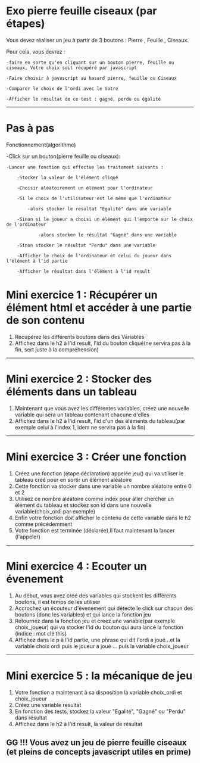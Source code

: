 # Exo pierre feuille ciseaux (par étapes)

Vous devez réaliser un jeu à partir de 3 boutons : Pierre , Feuille , Ciseaux.

Pour cela, vous devrez :

    -faire en sorte qu'en cliquant sur un bouton pierre, feuille ou ciseaux, Votre choix soit récupéré par javascript

    -Faire choisir à javascript au hasard pierre, feuille ou Ciseaux

    -Comparer le choix de l'ordi avec le Votre

    -Afficher le résultat de ce test : gagné, perdu ou égalité
    

****************************************************************
# Pas à pas

Fonctionnement(algorithme)


-Click sur un bouton(pierre feuille ou ciseaux):

    -Lancer une fonction qui effectue les traitement suivants :

        -Stocker la valeur de l'élément cliqué

        -Choisir aléatoirement un élément pour l'ordinateur

        -Si le choix de l'utilisateur est le même que l'ordinateur

            -alors stocker le résultat "Egalité" dans une variable

        -Sinon si le joueur a choisi un élément qui l'emporte sur le choix de l'ordinateur

                -alors stocker le résultat "Gagné" dans une variable

        -Sinon stocker le résultat "Perdu" dans une variable

        -Afficher le choix de l'ordinateur et celui du joueur dans l'élément à l'id partie

        -Afficher le résultat dans l'élément à l'id result


# Mini exercice 1 : Récupérer un élément html et accéder à une partie de son contenu

1. Récupérez les différents boutons dans des Variables
2. Affichez dans le h2 à l'id result, l'id du bouton cliqué(ne servira pas à la fin, sert juste à la compréhension)
--------------------------------
# Mini exercice 2 : Stocker des éléments dans un tableau

1. Maintenant que vous avez les différentes variables, créez une nouvelle variable qui sera un tableau contenant chacune d'elles
2. Affichez dans le h2 à l'id result, l'id d'un des éléments du tableau(par exemple celui à l'index 1, idem ne servira pas à la fin)
--------------------------------
# Mini exercice 3 : Créer une fonction

1. Créez une fonction (étape déclaration) appelée jeu() qui va utiliser le tableau créé pour en sortir un élément aléatoire
2. Cette fonction va stocker dans une variable un nombre aléatoire entre 0 et 2
3. Utilisez ce nombre aléatoire comme index pour aller chercher un élément du tableau et stockez son id dans une nouvelle variable(choix_ordi par exemple)
4. Enfin votre fonction doit afficher le contenu de cette variable dans le h2 comme précédemment
5. Votre fonction est terminée (déclarée).Il faut maintenant la lancer (l'appeler)
--------------------------------
# Mini exercice 4 : Ecouter un évenement

1. Au début, vous avez créé des variables qui stockent les différents boutons, il est temps de les utiliser
2. Accrochez un écouteur d'évenement qui détecte le click sur chacun des boutons (donc les variables) et qui lance la fonction jeu
3. Retournez dans la fonction jeu et creez une variable(par exemple choix_joueur) qui va stocker l'id du bouton qui aura lancé la fonction (indice : mot clé this)
4. Affichez dans le p à l'id partie, une phrase qui dit l'ordi a joué...et la variable choix ordi puis le joueur a joué ... puis la variable choix_joueur

--------------------------------
# Mini exercice 5 : la mécanique de jeu

1. Votre fonction a maintenant à sa disposition la variable choix_ordi et choix_joueur
2. Créez une variable resultat
3. En fonction des tests, stockez la valeur "Egalité", "Gagné" ou "Perdu" dans résultat
4. Affichez dans le h2 à l'id result, la valeur de résultat

## GG !!! Vous avez un jeu de pierre feuille ciseaux (et pleins de concepts javascript utiles en prime)
